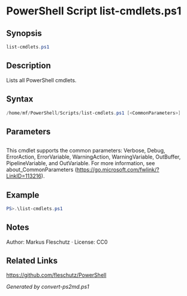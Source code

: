 # PowerShell Script list-cmdlets.ps1

## Synopsis
```powershell
list-cmdlets.ps1
```

## Description
Lists all PowerShell cmdlets.

## Syntax
```powershell
/home/mf/PowerShell/Scripts/list-cmdlets.ps1 [<CommonParameters>]
```

## Parameters
## <CommonParameters>
This cmdlet supports the common parameters: Verbose, Debug, ErrorAction, ErrorVariable, WarningAction, WarningVariable, OutBuffer, PipelineVariable, and OutVariable. For more information, see about_CommonParameters (https://go.microsoft.com/fwlink/?LinkID=113216).

## Example
```powershell
PS>.\list-cmdlets.ps1
```


## Notes
Author: Markus Fleschutz · License: CC0

## Related Links
https://github.com/fleschutz/PowerShell

*Generated by convert-ps2md.ps1*
